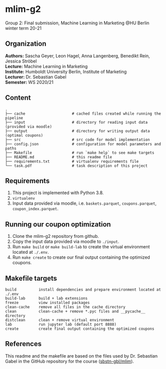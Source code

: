 # mlim-g2
Group 2: Final submission, Machine Learning in Marketing @HU Berlin winter term 20-21

## Organization
__Authors:__ Sascha Geyer, Leon Hagel, Anna Langenberg, Benedikt Rein, Jessica Ströbel <br>
__Lecture:__ Machine Learning in Marketing <br>
__Institute:__ Humboldt University Berlin, Institute of Marketing <br>
__Lecturer:__ Dr. Sebastian Gabel <br>
__Semester:__ WS 2020/21 <br>

## Content 

```
.
├── cache                     # cached files created while running the pipeline
├── input                     # directory for reading input data (provided via moodle)
├── output                    # directory for writing output data (optimal coupons)
├── src                       # src code for model implementation
├── config.json               # configuration for model parameters and paths
├── Makefile                  # run `make help` to see make targets
├── README.md                 # this readme file
├── requirements.txt          # virtualenv requirements file
└── task.pdf                  # task description of this project
```


## Requirements

1. This project is implemented with Python 3.8.
1. `virtualenv`
1. Input data provided via moodle, i.e. `baskets.parquet`, `coupons.parquet`, `coupon_index.parquet`.


## Running our coupon optimization

1. Clone the mlim-g2 repository from github.
1. Copy the input data provided via moodle to `./input`.
1. Run `make build` or `make build-lab` to create the virtual environment located at `./.env`.
1. Run `make create` to create our final output containing the optimized coupons.

## Makefile targets

```
build          install dependencies and prepare environment located at ./.env
build-lab      build + lab extensions
freeze         view installed packages
clean-cache    remove all files in the cache directory
clean          clean-cache + remove *.pyc files and __pycache__ directory
distclean      clean + remove virtual environment
lab            run jupyter lab (default port 8888)
create         create final output containing the optimized coupons
```

## References

This readme and the makefile are based on the files used by Dr. Sebastian Gabel in the GitHub repository for the course ([sbstn-gbl/mlim](https://github.com/sbstn-gbl/mlim "Repository for Course Machine Learning in Marketing")).